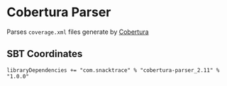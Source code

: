 # Cobertura Parser

Parses `coverage.xml` files generate by [Cobertura](https://github.com/cobertura)

## SBT Coordinates

```
libraryDependencies += "com.snacktrace" % "cobertura-parser_2.11" % "1.0.0"
```

